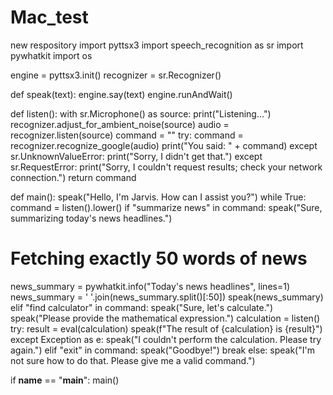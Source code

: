 # Mac_test
new respository
import pyttsx3
import speech_recognition as sr
import pywhatkit
import os

engine = pyttsx3.init()
recognizer = sr.Recognizer()

def speak(text):
engine.say(text)
engine.runAndWait()

def listen():
with sr.Microphone() as source:
print("Listening...")
recognizer.adjust_for_ambient_noise(source)
audio = recognizer.listen(source)
command = ""
try:
command = recognizer.recognize_google(audio)
print("You said: " + command)
except sr.UnknownValueError:
print("Sorry, I didn't get that.")
except sr.RequestError:
print("Sorry, I couldn't request results; check your network connection.")
return command

def main():
speak("Hello, I'm Jarvis. How can I assist you?")
while True:
command = listen().lower()
if "summarize news" in command:
speak("Sure, summarizing today's news headlines.")
# Fetching exactly 50 words of news
news_summary = pywhatkit.info("Today's news headlines", lines=1)
news_summary = ' '.join(news_summary.split()[:50])
speak(news_summary)
elif "find calculator" in command:
speak("Sure, let's calculate.")
speak("Please provide the mathematical expression.")
calculation = listen()
try:
result = eval(calculation)
speak(f"The result of {calculation} is {result}")
except Exception as e:
speak("I couldn't perform the calculation. Please try again.")
elif "exit" in command:
speak("Goodbye!")
break
else:
speak("I'm not sure how to do that. Please give me a valid command.")

if __name__ == "__main__":
main()

